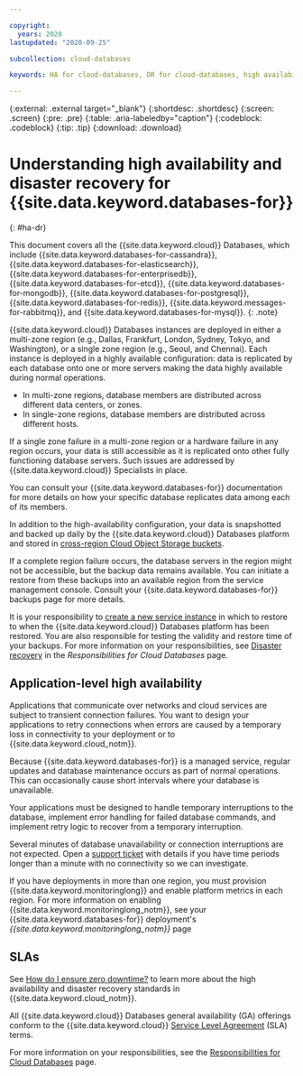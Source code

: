 ```yaml
---

copyright:
  years: 2020
lastupdated: "2020-09-25"

subcollection: cloud-databases

keywords: HA for cloud-databases, DR for cloud-databases, high availability for cloud-databases, disaster recovery for cloud-databases, failover for cloud-databases

---
```


{:external: .external target="_blank"}
{:shortdesc: .shortdesc}
{:screen: .screen}
{:pre: .pre}
{:table: .aria-labeledby="caption"}
{:codeblock: .codeblock}
{:tip: .tip}
{:download: .download}

# Understanding high availability and disaster recovery for {{site.data.keyword.databases-for}}
{: #ha-dr}

This document covers all the {{site.data.keyword.cloud}} Databases, which include {{site.data.keyword.databases-for-cassandra}}, {{site.data.keyword.databases-for-elasticsearch}}, {{site.data.keyword.databases-for-enterprisedb}}, {{site.data.keyword.databases-for-etcd}}, {{site.data.keyword.databases-for-mongodb}}, {{site.data.keyword.databases-for-postgresql}}, {{site.data.keyword.databases-for-redis}}, {{site.data.keyword.messages-for-rabbitmq}}, and {{site.data.keyword.databases-for-mysql}}. 
{: .note}

{{site.data.keyword.cloud}} Databases instances are deployed in either a multi-zone region (e.g., Dallas, Frankfurt, London, Sydney, Tokyo, and Washington), or a single zone region (e.g., Seoul, and Chennai). Each instance is deployed in a highly available configuration: data is replicated by each database onto one or more servers making the data highly available during normal operations.

- In multi-zone regions, database members are distributed across different data centers, or zones.  
- In single-zone regions, database members are distributed across different hosts.

If a single zone failure in a multi-zone region or a hardware failure in any region occurs, your data is still accessible as it is replicated onto other fully functioning database servers. Such issues are addressed by {{site.data.keyword.cloud}} Specialists in place. 

You can consult your {{site.data.keyword.databases-for}} documentation for more details on how your specific database replicates data among each of its members.

In addition to the high-availability configuration, your data is snapshotted and backed up daily by the {{site.data.keyword.cloud}} Databases platform and stored in [cross-region Cloud Object Storage buckets](https://cloud.ibm.com/docs/cloud-object-storage?topic=cloud-object-storage-endpoints#endpoints-geo). 

If a complete region failure occurs, the database servers in the region might not be accessible, but the backup data remains available. You can initiate a restore from these backups into an available region from the service management console. Consult your {{site.data.keyword.databases-for}} backups page for more details. 

It is your responsibility to [create a new service instance](/docs/cloud-databases?topic=cloud-databases-provisioning) in which to restore to when the {{site.data.keyword.cloud}} Databases platform has been restored. You are also responsible for testing the validity and restore time of your backups. For more information on your responsibilities, see [Disaster recovery](/docs/cloud-databases?topic=cloud-databases-responsibilities-cloud-databases#disaster-recovery-responsibilities) in the *Responsibilities for Cloud Databases* page.

## Application-level high availability

Applications that communicate over networks and cloud services are subject to transient connection failures. You want to design your applications to retry connections when errors are caused by a temporary loss in connectivity to your deployment or to {{site.data.keyword.cloud_notm}}.

Because {{site.data.keyword.databases-for}} is a managed service, regular updates and database maintenance occurs as part of normal operations. This can occasionally cause short intervals where your database is unavailable.

Your applications must be designed to handle temporary interruptions to the database, implement error handling for failed database commands, and implement retry logic to recover from a temporary interruption.

Several minutes of database unavailability or connection interruptions are not expected. Open a [support ticket](https://cloud.ibm.com/unifiedsupport/cases/add) with details if you have time periods longer than a minute with no connectivity so we can investigate.

If you have deployments in more than one region, you must provision {{site.data.keyword.monitoringlong}} and enable platform metrics in each region. For more information on enabling {{site.data.keyword.monitoringlong_notm}}, see your {{site.data.keyword.databases-for}} deployment's *{{site.data.keyword.monitoringlong_notm}}* page

## SLAs
See [How do I ensure zero downtime?](/docs/overview?topic=overview-zero-downtime#zero-downtime) to learn more about the high availability and disaster recovery standards in {{site.data.keyword.cloud_notm}}.

All {{site.data.keyword.cloud}} Databases general availability (GA) offerings conform to the {{site.data.keyword.cloud}} [Service Level Agreement](/docs/overview?topic=overview-slas) (SLA) terms.

For more information on your responsibilities, see the [Responsibilities for Cloud Databases](/docs/cloud-databases?topic=cloud-databases-responsibilities-cloud-databases) page.

